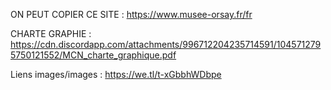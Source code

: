 ON PEUT COPIER CE SITE : https://www.musee-orsay.fr/fr

CHARTE GRAPHIE : https://cdn.discordapp.com/attachments/996712204235714591/1045712795750121552/MCN_charte_graphique.pdf


Liens images/images :
https://we.tl/t-xGbbhWDbpe
